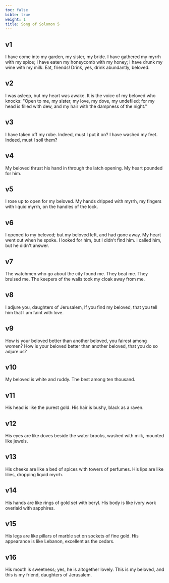 ```yaml
---
toc: false
bible: true
weight: 1
title: Song of Solomon 5
---
```




## v1 
I have come into my garden, my sister, my bride. I have gathered my myrrh with my spice; I have eaten my honeycomb with my honey; I have drunk my wine with my milk. Eat, friends! Drink, yes, drink abundantly, beloved. 

## v2 
I was asleep, but my heart was awake. It is the voice of my beloved who knocks: "Open to me, my sister, my love, my dove, my undefiled; for my head is filled with dew, and my hair with the dampness of the night." 

## v3 
I have taken off my robe. Indeed, must I put it on? I have washed my feet. Indeed, must I soil them? 

## v4 
My beloved thrust his hand in through the latch opening. My heart pounded for him. 

## v5 
I rose up to open for my beloved. My hands dripped with myrrh, my fingers with liquid myrrh, on the handles of the lock. 

## v6 
I opened to my beloved; but my beloved left, and had gone away. My heart went out when he spoke. I looked for him, but I didn't find him. I called him, but he didn't answer. 

## v7 
The watchmen who go about the city found me. They beat me. They bruised me. The keepers of the walls took my cloak away from me. 

## v8 
I adjure you, daughters of Jerusalem, If you find my beloved, that you tell him that I am faint with love. 

## v9 
How is your beloved better than another beloved, you fairest among women? How is your beloved better than another beloved, that you do so adjure us? 

## v10 
My beloved is white and ruddy. The best among ten thousand. 

## v11 
His head is like the purest gold. His hair is bushy, black as a raven. 

## v12 
His eyes are like doves beside the water brooks, washed with milk, mounted like jewels. 

## v13 
His cheeks are like a bed of spices with towers of perfumes. His lips are like lilies, dropping liquid myrrh. 

## v14 
His hands are like rings of gold set with beryl. His body is like ivory work overlaid with sapphires. 

## v15 
His legs are like pillars of marble set on sockets of fine gold. His appearance is like Lebanon, excellent as the cedars. 

## v16 
His mouth is sweetness; yes, he is altogether lovely. This is my beloved, and this is my friend, daughters of Jerusalem.
